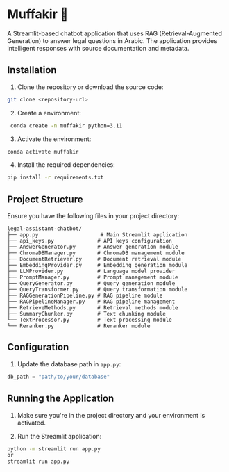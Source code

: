 # Muffakir 🤖

A Streamlit-based chatbot application that uses RAG (Retrieval-Augmented Generation) to answer legal questions in Arabic. The application provides intelligent responses with source documentation and metadata.




## Installation

1. Clone the repository or download the source code:
```bash
git clone <repository-url>
```

2. Create a environment:
```bash
 conda create -n muffakir python=3.11
```

3. Activate the environment:
```bash
conda activate muffakir
```
4. Install the required dependencies:
```bash
pip install -r requirements.txt

```


## Project Structure

Ensure you have the following files in your project directory:
```
legal-assistant-chatbot/
├── app.py                    # Main Streamlit application
├── api_keys.py              # API keys configuration
├── AnswerGenerator.py       # Answer generation module
├── ChromaDBManager.py       # ChromaDB management module
├── DocumentRetriever.py     # Document retrieval module
├── EmbeddingProvider.py     # Embedding generation module
├── LLMProvider.py           # Language model provider
├── PromptManager.py         # Prompt management module
├── QueryGenerator.py        # Query generation module
├── QueryTransformer.py      # Query transformation module
├── RAGGenerationPipeline.py # RAG pipeline module
├── RAGPipelineManager.py    # RAG pipeline management
├── RetrieveMethods.py       # Retrieval methods module
├── SummaryChunker.py        # Text chunking module
└── TextProcessor.py         # Text processing module
└── Reranker.py              # Reranker module

```

## Configuration

1. Update the database path in `app.py`:
```python
db_path = "path/to/your/database"
```

## Running the Application

1. Make sure you're in the project directory and your  environment is activated.

2. Run the Streamlit application:
```bash
python -m streamlit run app.py
or 
streamlit run app.py
```

